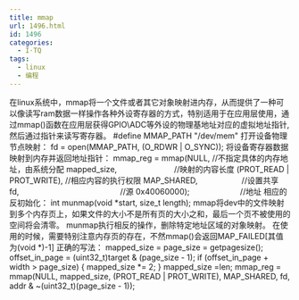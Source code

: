 ```yaml
---
title: mmap
url: 1496.html
id: 1496
categories:
  - I·TQ
tags:
  - linux
  - 编程
---
```


在linux系统中，mmap将一个文件或者其它对象映射进内存，从而提供了一种可以像读写ram数据一样操作各种外设寄存器的方式，特别适用于在应用层使用，通过mmap()函数在应用层获得GPIO\\ADC等外设的物理基地址对应的虚拟地址指针,然后通过指针来读写寄存器。 #define MMAP_PATH "/dev/mem" 打开设备物理节点映射： fd = open(MMAP\_PATH, (O\_RDWR | O_SYNC)); 将设备寄存器数据映射到内存并返回地址指针： mmap_reg = mmap(NULL, //不指定具体的内存地址，由系统分配 mapped_size,                          //映射的内容长度 (PROT\_READ | PROT\_WRITE), //相应内容的执行权限 MAP_SHARED,                    //设置共享 fd,                                              //源 0x40060000);                       //地址 相应的反初始化： int munmap(void *start, size_t length); mmap将dev中的文件映射到多个内存页上，如果文件的大小不是所有页的大小之和，最后一个页不被使用的空间将会清零。 munmap执行相反的操作，删除特定地址区域的对象映射。 在使用的时候，需要特别注意内存页的存在，不然mmap()会返回MAP_FAILED\[其值为(void *)-1\] 正确的写法： mapped\_size = page\_size = getpagesize(); offset\_in\_page = (uint32\_t)target & (page\_size - 1); if (offset\_in\_page + width > page_size) { mapped_size *= 2; } mapped_size =len; mmap_reg = mmap(NULL, mapped_size, (PROT\_READ | PROT\_WRITE), MAP_SHARED, fd, addr & ~(uint32\_t)(page\_size - 1));